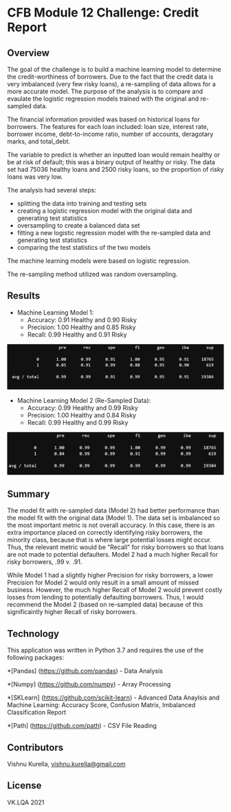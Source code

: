 # CFB Module 12 Challenge: Credit Report


## Overview

The goal of the challenge is to build a machine learning model to determine the credit-worthiness of borrowers.  Due to the fact that the credit data is very imbalanced (very few risky loans), a re-sampling of data allows for a more accurate model.  The purpose of the analysis is to compare and evaulate the logistic regression models trained with the original and re-sampled data.

The financial information provided was based on historical loans for borrowers.  The features for each loan included:  loan size, interest rate, borrower income, debt-to-income ratio, number of accounts, deragotary marks, and total_debt.

The variable to predict is whether an inputted loan would remain healthy or be at risk of default; this was a binary output of healthy or risky.  The data set had 75036 healthy loans and 2500 risky loans, so the proportion of risky loans was very low.

The analysis had several steps:
* splitting the data into training and testing sets
* creating a logistic regression model with the original data and generating test statistics
* oversampling to create a balanced data set
* fitting a new logistic regression model with the re-sampled data and generating test statistics
* comparing the test statistics of the two models

The machine learning models were based on logistic regression.

The re-sampling method utilized was random oversampling.

## Results

* Machine Learning Model 1:
    * Accuracy: 0.91 Healthy and 0.90 Risky
    * Precision: 1.00 Healthy and 0.85 Risky
    * Recall: 0.99 Healthy and 0.91 Risky

![Model 1 Classification Report](Images/OriginalDataClassification.PNG)


* Machine Learning Model 2 (Re-Sampled Data):
    * Accuracy: 0.99 Healthy and 0.99 Risky
    * Precision: 1.00 Healthy and 0.84 Risky
    * Recall:  0.99 Healthy and 0.99 Risky

![Model 2 Classification Report](Images/RebalancedDataClassification.PNG)


## Summary

 The model fit with re-sampled data (Model 2) had better performance than the model fit with the original data (Model 1).  The data set is imbalanced so the most important metric is not overall accuracy.  In this case, there is an extra importance placed on correctly identifying risky borrowers, the minority class, because that is where large potential losses might occur.  Thus, the relevant metric would be "Recall" for risky borrowers so that loans are not made to potential defaulters.  Model 2 had a much higher Recall for risky borrowers, .99 v. .91.

 While Model 1 had a slightly higher Precision for risky borrowers, a lower Precision for Model 2 would only result in a small amount of missed business.  However, the much higher Recall of Model 2 would prevent costly losses from lending to potentially defaulting borrowers.  Thus, I would recommend the Model 2 (based on re-sampled data) because of this significaintly higher Recall of risky borrowers.

## Technology

 This application was written in Python 3.7 and requires the use of the following packages:

*[Pandas] (https://github.com/pandas) - Data Analysis

*[Numpy] (https://github.com/numpy) - Array Processing

*[SKLearn] (https://github.com/scikit-learn) - Advanced Data Anaylsis and Machine Learning: Accuracy Score, Confusion Matrix, Imbalanced Classification Report

*[Path] (https://github.com/path) - CSV File Reading

## Contributors
Vishnu Kurella, vishnu.kurella@gmail.com

## License
VK.LQA 2021

